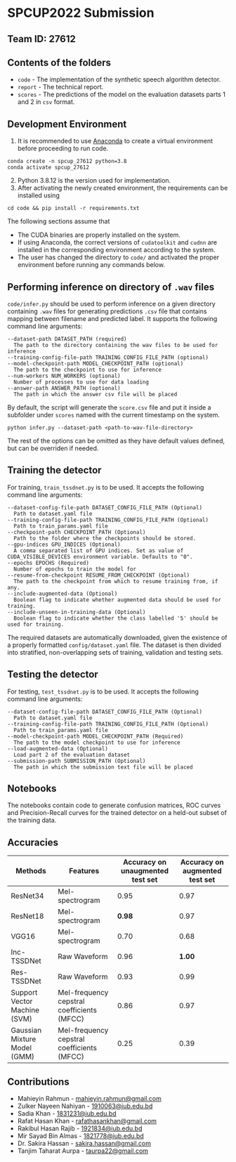 # **SPCUP2022 Submission**

## **Team ID: 27612**

## Contents of the folders
- `code` - The implementation of the synthetic speech algorithm detector. 
- `report` - The technical report.
- `scores` - The predictions of the model on the evaluation datasets parts 1 and 2 in `csv` format.

## Development Environment
1. It is recommended to use [Anaconda](https://www.anaconda.com/) to create a virtual environment before proceeding to run code.

```
conda create -n spcup_27612 python=3.8
conda activate spcup_27612
```

2. Python 3.8.12 is the version used for implementation.
3. After activating the newly created environment, the requirements can be installed using

```
cd code && pip install -r requirements.txt
```

The following sections assume that 
- The CUDA binaries are properly installed on the system.
- If using Anaconda, the correct versions of `cudatoolkit` and `cudnn` are installed in the corresponding environment according to the system.
- The user has changed the directory to `code/` and activated the proper environment before running any commands below.
## Performing inference on directory of `.wav` files

`code/infer.py` should be used to perform inference on a given directory containing `.wav` files for generating predictions `.csv` file that contains mapping between filename and predicted label. It supports the following command line arguments:

```
--dataset-path DATASET_PATH (required)
  The path to the directory containing the wav files to be used for inference
--training-config-file-path TRAINING_CONFIG_FILE_PATH (optional)
--model-checkpoint-path MODEL_CHECKPOINT_PATH (optional)
  The path to the checkpoint to use for inference
--num-workers NUM_WORKERS (optional)
  Number of processes to use for data loading
--answer-path ANSWER_PATH (optional)
  The path in which the answer csv file will be placed
```

By default, the script will generate the `score.csv` file and put it inside a subfolder under `scores` named with the current timestamp on the system.

```
python infer.py --dataset-path <path-to-wav-file-directory>
```

The rest of the options can be omitted as they have default values defined, but can be overriden if needed.

## Training the detector

For training, `train_tssdnet.py` is to be used. It accepts the following command line arguments:

```
--dataset-config-file-path DATASET_CONFIG_FILE_PATH (Optional)
  Path to dataset.yaml file
--training-config-file-path TRAINING_CONFIG_FILE_PATH (Optional)
  Path to train_params.yaml file
--checkpoint-path CHECKPOINT_PATH (Optional)
  Path to the folder where the checkpoints should be stored.
--gpu-indices GPU_INDICES (Optional)
  A comma separated list of GPU indices. Set as value of CUDA_VISIBLE_DEVICES environment variable. Defaults to "0".
--epochs EPOCHS (Required)
  Number of epochs to train the model for
--resume-from-checkpoint RESUME_FROM_CHECKPOINT (Optional)
  The path to the checkpoint from which to resume training from, if any.
--include-augmented-data (Optional)
  Boolean flag to indicate whether augmented data should be used for training.
--include-unseen-in-training-data (Optional)
  Boolean flag to indicate whether the class labelled '5' should be used for training.
```

The required datasets are automatically downloaded, given the existence of a properly formatted `config/dataset.yaml` file. The dataset is then divided into stratified, non-overlapping sets of training, validation and testing sets.

## Testing the detector
For testing, `test_tssdnet.py` is to be used. It accepts the following command line arguments:

```
--dataset-config-file-path DATASET_CONFIG_FILE_PATH (Optional)
  Path to dataset.yaml file
--training-config-file-path TRAINING_CONFIG_FILE_PATH (Optional)
  Path to train_params.yaml file
--model-checkpoint-path MODEL_CHECKPOINT_PATH (Required)
  The path to the model checkpoint to use for inference
--load-augmented-data (Optional)
  Load part 2 of the evaluation dataset
--submission-path SUBMISSION_PATH (Optional)
  The path in which the submission text file will be placed
```

## Notebooks
The notebooks contain code to generate confusion matrices, ROC curves and Precision-Recall curves for the trained detector on a held-out subset of the training data.


## Accuracies

| Methods                       | Features                                    | Accuracy on  unaugmented  test set | Accuracy on  augmented  test set |
|-------------------------------|---------------------------------------------|------------------------------------|----------------------------------|
| ResNet34                      | Mel-spectrogram                             |                0.95                |               0.97               |
| ResNet18                      | Mel-spectrogram                             |              **0.98**              |               0.97               |
| VGG16                         | Mel-spectrogram                             |                0.70                |               0.68               |
| Inc-TSSDNet                   | Raw Waveform                                |                0.96                |             **1.00**             |
| Res-TSSDNet                   | Raw Waveform                                |                0.93                |               0.99               |
| Support Vector  Machine (SVM) | Mel-frequency  cepstral coefficients (MFCC) |                0.86                |               0.97               |
| Gaussian Mixture Model (GMM)  | Mel-frequency  cepstral coefficients (MFCC) |                0.25                |               0.39               |

## Contributions
 - Mahieyin Rahmun - mahieyin.rahmun@gmail.com
 - Zulker Nayeen Nahiyan - 1910063@iub.edu.bd
 - Sadia Khan - 1831231@iub.edu.bd
 - Rafat Hasan Khan - rafathasankhan@gmail.com
 - Rakibul Hasan Rajib - 1921834@iub.edu.bd
 - Mir Sayad Bin Almas - 1821778@iub.edu.bd
 - Dr. Sakira Hassan - sakira.hassan@gmail.com
 - Tanjim Taharat Aurpa - taurpa22@gmail.com
